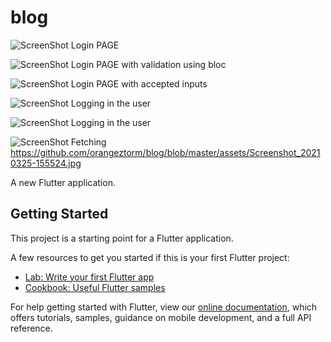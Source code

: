 # blog

![ScreenShot](https://github.com/orangeztorm/blog/blob/master/assets/Screenshot_20210325-152135.jpg)
Login PAGE

![ScreenShot](https://github.com/orangeztorm/blog/blob/master/assets/Screenshot_20210325-152148.jpg)
Login PAGE with validation using bloc

![ScreenShot](https://github.com/orangeztorm/blog/blob/master/assets/Screenshot_20210325-152229.jpg)
Login PAGE with accepted inputs

![ScreenShot](https://github.com/orangeztorm/blog/blob/master/assets/Screenshot_20210325-152236.jpg)
Logging in the user

![ScreenShot](https://github.com/orangeztorm/blog/blob/master/assets/Screenshot_20210325-152236.jpg)
Logging in the user

![ScreenShot](https://github.com/orangeztorm/blog/blob/master/assets/Screenshot_20210325-155524.jpg)
Fetching
https://github.com/orangeztorm/blog/blob/master/assets/Screenshot_20210325-155524.jpg

A new Flutter application.

## Getting Started

This project is a starting point for a Flutter application.

A few resources to get you started if this is your first Flutter project:

- [Lab: Write your first Flutter app](https://flutter.dev/docs/get-started/codelab)
- [Cookbook: Useful Flutter samples](https://flutter.dev/docs/cookbook)

For help getting started with Flutter, view our
[online documentation](https://flutter.dev/docs), which offers tutorials,
samples, guidance on mobile development, and a full API reference.
